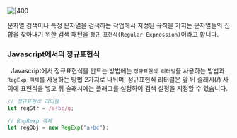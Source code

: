 
![|400](regex_email.jpeg)

문자열 검색이나 특정 문자열을 검색하는 작업에서 지정된 규칙을 가지는 문자열들의 집합을 찾아내기 위한 검색 패턴을 `정규 표현식(Regular Expression)`이라고 합니다.


### Javascript에서의 정규표현식

&nbsp;&nbsp;Javascript에서 정규표현식을 만드는 방법에는 `정규표현식 리터럴`을 사용하는 방법과 `RegExp 객체`를 사용하는 방법 2가지로 나뉘며, 정규표현식 리터럴은 앞 뒤 슬래시(/) 사이에 표현식을 넣고 뒤 슬래시에는 플래그를 설정하여 검색 설정을 지정할 수 있습니다.

```javascript
// 정규표현식 리터럴
let regStr = /a+bc/g;

// RegRexp 객체
let regObj = new RegExp("a+bc"):
```

<br>
